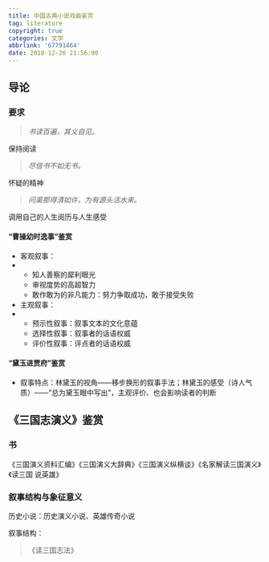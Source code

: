 ```yaml
---
title: 中国古典小说戏曲鉴赏
tag: literature
copyright: true
categories: 文学
abbrlink: '67791464'
date: 2018-12-26 21:56:00
---
```






## 导论

### 要求

> *书读百遍，其义自见。*

保持阅读

> *尽信书不如无书。*

怀疑的精神

> *问渠那得清如许，为有源头活水来。*

调用自己的人生阅历与人生感受

#### “曹操幼时逸事”鉴赏

- 客观叙事：
- - 知人善察的犀利眼光
  - 审视度势的高超智力
  - 敢作敢为的非凡能力：努力争取成功，敢于接受失败
- 主观叙事：
- - 预示性叙事：叙事文本的文化意蕴
  - 选择性叙事：叙事者的话语权威
  - 评价性叙事：评点者的话语权威

#### “黛玉进贾府”鉴赏

- 叙事特点：林黛玉的视角——移步换形的叙事手法；林黛玉的感受（诗人气质）——“总为黛玉眼中写出”，主观评价、也会影响读者的判断



## 《三国志演义》鉴赏

### 书

《三国演义资料汇编》《三国演义大辞典》《三国演义纵横谈》《名家解读三国演义》《读三国 说英雄》

### 叙事结构与象征意义

历史小说：历史演义小说、英雄传奇小说

叙事结构：

> 《读三国志法》





















